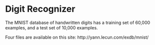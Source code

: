 # Digit Recognizer
 <p>
The MNIST database of handwritten digits has a training set of 60,000 examples, and a test set of 10,000 examples.
  <p>
Four files are available on this site: http://yann.lecun.com/exdb/mnist/  
